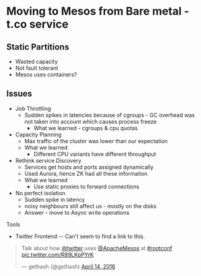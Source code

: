 # Moving to Mesos from Bare metal - t.co service


## Static Partitions
- Wasted capacity
- Not fault tolerant
- Mesos uses containers?

## Issues

- Job Throttling
  - Sudden spikes in latencies because of cgroups - GC overhead was not taken into account which causes process freeze
    - What we learned - cgroups & cpu quotas
- Capacity Planning
  - Max traffic of the cluster was lower than our expectation
  - What we learned
    - Different CPU variants have different throughput
- Rethink service Discovery
    - Services get hosts and ports assigned dynamically
    - Used Aurora, hence ZK had all these information
    - What we learned
        - Use static proxies to forward connections
- No perfect isolation
    - Sudden spike in latency
    - noisy neighbours still affect us - mostly on the disks
    - Answer - move to Async write operations

Tools
- Twitter Frontend -- Can't seem to find a link to this.

<blockquote data-lang="en" class="twitter-tweet"><p dir="ltr" lang="en">Talk about how <a href="https://twitter.com/twitter">@twitter</a> uses <a href="https://twitter.com/ApacheMesos">@ApacheMesos</a> at <a href="https://twitter.com/hashtag/rootconf?src=hash">#rootconf</a> <a href="https://t.co/R89LKpPYrK">pic.twitter.com/R89LKpPYrK</a></p>— gethash (@gethash) <a href="https://twitter.com/gethash/status/720479925438963712">April 14, 2016</a></blockquote>
